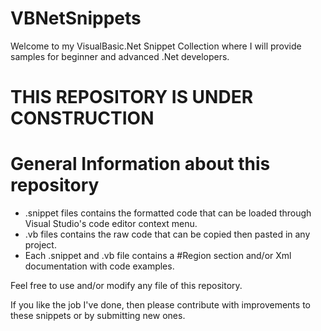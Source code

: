 # VBNetSnippets
Welcome to my VisualBasic.Net Snippet Collection  where I will provide samples for beginner and advanced .Net developers.

# THIS REPOSITORY IS UNDER CONSTRUCTION

# General Information about this repository
 - .snippet files contains the formatted code that can be loaded through Visual Studio's code editor context menu.
 - .vb files contains the raw code that can be copied then pasted in any project.
 - Each .snippet and .vb file contains a #Region section and/or Xml documentation with code examples.
 
Feel free to use and/or modify any file of this repository.

If you like the job I've done, then please contribute with improvements to these snippets or by submitting new ones.
